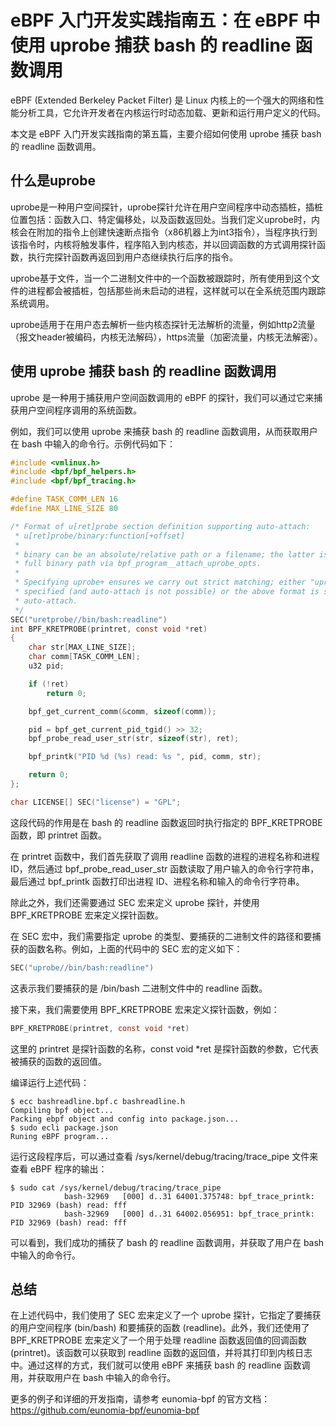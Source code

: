 # eBPF 入门开发实践指南五：在 eBPF 中使用  uprobe 捕获 bash 的 readline 函数调用

eBPF (Extended Berkeley Packet Filter) 是 Linux 内核上的一个强大的网络和性能分析工具，它允许开发者在内核运行时动态加载、更新和运行用户定义的代码。

本文是 eBPF 入门开发实践指南的第五篇，主要介绍如何使用 uprobe 捕获 bash 的 readline 函数调用。

## 什么是uprobe

uprobe是一种用户空间探针，uprobe探针允许在用户空间程序中动态插桩，插桩位置包括：函数入口、特定偏移处，以及函数返回处。当我们定义uprobe时，内核会在附加的指令上创建快速断点指令（x86机器上为int3指令），当程序执行到该指令时，内核将触发事件，程序陷入到内核态，并以回调函数的方式调用探针函数，执行完探针函数再返回到用户态继续执行后序的指令。

uprobe基于文件，当一个二进制文件中的一个函数被跟踪时，所有使用到这个文件的进程都会被插桩，包括那些尚未启动的进程，这样就可以在全系统范围内跟踪系统调用。

uprobe适用于在用户态去解析一些内核态探针无法解析的流量，例如http2流量（报文header被编码，内核无法解码），https流量（加密流量，内核无法解密）。

## 使用 uprobe 捕获 bash 的 readline 函数调用

uprobe 是一种用于捕获用户空间函数调用的 eBPF 的探针，我们可以通过它来捕获用户空间程序调用的系统函数。

例如，我们可以使用 uprobe 来捕获 bash 的 readline 函数调用，从而获取用户在 bash 中输入的命令行。示例代码如下：

```c
#include <vmlinux.h>
#include <bpf/bpf_helpers.h>
#include <bpf/bpf_tracing.h>

#define TASK_COMM_LEN 16
#define MAX_LINE_SIZE 80

/* Format of u[ret]probe section definition supporting auto-attach:
 * u[ret]probe/binary:function[+offset]
 *
 * binary can be an absolute/relative path or a filename; the latter is resolved to a
 * full binary path via bpf_program__attach_uprobe_opts.
 *
 * Specifying uprobe+ ensures we carry out strict matching; either "uprobe" must be
 * specified (and auto-attach is not possible) or the above format is specified for
 * auto-attach.
 */
SEC("uretprobe//bin/bash:readline")
int BPF_KRETPROBE(printret, const void *ret)
{
	char str[MAX_LINE_SIZE];
	char comm[TASK_COMM_LEN];
	u32 pid;

	if (!ret)
		return 0;

	bpf_get_current_comm(&comm, sizeof(comm));

	pid = bpf_get_current_pid_tgid() >> 32;
	bpf_probe_read_user_str(str, sizeof(str), ret);

	bpf_printk("PID %d (%s) read: %s ", pid, comm, str);

	return 0;
};

char LICENSE[] SEC("license") = "GPL";
```

这段代码的作用是在 bash 的 readline 函数返回时执行指定的 BPF_KRETPROBE 函数，即 printret 函数。

在 printret 函数中，我们首先获取了调用 readline 函数的进程的进程名称和进程 ID，然后通过 bpf_probe_read_user_str 函数读取了用户输入的命令行字符串，最后通过 bpf_printk 函数打印出进程 ID、进程名称和输入的命令行字符串。

除此之外，我们还需要通过 SEC 宏来定义 uprobe 探针，并使用 BPF_KRETPROBE 宏来定义探针函数。

在 SEC 宏中，我们需要指定 uprobe 的类型、要捕获的二进制文件的路径和要捕获的函数名称。例如，上面的代码中的 SEC 宏的定义如下：

```c
SEC("uprobe//bin/bash:readline")
```

这表示我们要捕获的是 /bin/bash 二进制文件中的 readline 函数。

接下来，我们需要使用 BPF_KRETPROBE 宏来定义探针函数，例如：

```c
BPF_KRETPROBE(printret, const void *ret)
```

这里的 printret 是探针函数的名称，const void *ret 是探针函数的参数，它代表被捕获的函数的返回值。

编译运行上述代码：


```console
$ ecc bashreadline.bpf.c bashreadline.h
Compiling bpf object...
Packing ebpf object and config into package.json...
$ sudo ecli package.json
Runing eBPF program...
```

运行这段程序后，可以通过查看 /sys/kernel/debug/tracing/trace_pipe 文件来查看 eBPF 程序的输出：

```console
$ sudo cat /sys/kernel/debug/tracing/trace_pipe
            bash-32969   [000] d..31 64001.375748: bpf_trace_printk: PID 32969 (bash) read: fff 
            bash-32969   [000] d..31 64002.056951: bpf_trace_printk: PID 32969 (bash) read: fff
```

可以看到，我们成功的捕获了 bash 的 readline 函数调用，并获取了用户在 bash 中输入的命令行。

## 总结

在上述代码中，我们使用了 SEC 宏来定义了一个 uprobe 探针，它指定了要捕获的用户空间程序 (bin/bash) 和要捕获的函数 (readline)。此外，我们还使用了 BPF_KRETPROBE 宏来定义了一个用于处理 readline 函数返回值的回调函数 (printret)。该函数可以获取到 readline 函数的返回值，并将其打印到内核日志中。通过这样的方式，我们就可以使用 eBPF 来捕获 bash 的 readline 函数调用，并获取用户在 bash 中输入的命令行。

更多的例子和详细的开发指南，请参考 eunomia-bpf 的官方文档：https://github.com/eunomia-bpf/eunomia-bpf
